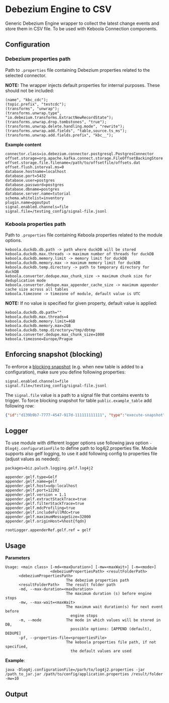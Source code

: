 # Debezium Engine to CSV

Generic Debezium Engine wrapper to collect the latest change events and store them in CSV file. To be used with Keboola
Connection components.

## Configuration

### Debezium properties path

Path to `.properties` file containing Debezium properties related to the selected connector.

**NOTE:** The wrapper injects default properties for internal purposes. These should not be included:

```
(name", "kbc_cdc");
(topic.prefix", "testcdc");
(transforms", "unwrap");
(transforms.unwrap.type", "io.debezium.transforms.ExtractNewRecordState");
(transforms.unwrap.drop.tombstones", "true");
(transforms.unwrap.delete.handling.mode", "rewrite");
(transforms.unwrap.add.fields", "table,source.ts_ms");
(transforms.unwrap.add.fields.prefix", "kbc__");
```

**Example content**

```properties
connector.class=io.debezium.connector.postgresql.PostgresConnector
offset.storage=org.apache.kafka.connect.storage.FileOffsetBackingStore
offset.storage.file.filename=/path/to/offsetfile/offsets.dat
offset.flush.interval.ms=0
database.hostname=localhost
database.port=5432
database.user=postgres
database.password=postgres
database.dbname=postgres
database.server.name=tutorial
schema.whitelist=inventory
plugin.name=pgoutput
signal.enabled.channels=file
signal.file=/testing_config/signal-file.jsonl
```

### Keboola properties path

Path to `.properties` file containing Keboola properties related to the module options.


```
keboola.duckdb.db.path -> path where duckDB will be stored 
keboola.duckdb.max.threads -> maximum number of threads for duckDB
keboola.duckdb.memory.limit -> memory limit for duckDB
keboola.duckdb.memory.max -> maximum memory limit for duckDB
keboola.duckdb.temp.directory -> path to temporary directory for duckDB
keboola.converter.dedupe.max_chunk_size -> maximum chunk size for deduplication mode
keboola.converter.dedupe.max_appender_cache_size -> maximum appender cache size across all tables
keboola.timezone -> timezone of module, default value is UTC 
```

**NOTE:** If no value is specified for given property, default value is applied:

```properties
keboola.duckdb.db.path=""
keboola.duckdb.max.threads=4
keboola.duckdb.memory.limit=4GB
keboola.duckdb.memory.max=2GB
keboola.duckdb.temp.directory=/tmp/dbtmp
keboola.converter.dedupe.max_chunk_size=1000
keboola.timezone=Europe/Prague
```

## Enforcing snapshot (blocking)

To enforce a [blocking snapshot](https://debezium.io/documentation/reference/stable/connectors/postgresql.html#postgresql-blocking-snapshots) 
(e.g. when new table is added to a configuration), make sure you define following properties:

```properties
signal.enabled.channels=file
signal.file=/testing_config/signal-file.jsonl
```

The `signal.file` value is a path to a signal file that contains events to trigger.
To force blocking snapshot for table `public.example_table` add following row:

```json
{"id":"d139b9b7-7777-4547-917d-111111111111", "type":"execute-snapshot", "data":{"type":"BLOCKING", "data-collections": ["public.example_table"]}}
```

## Logger

To use module with different logger options use following java option `-Dlog4j.configurationFile` to define path to log4j2.properties file.
Module supports also gelf logging, to use it add following config to properties file (adjust values as needed):

```properties
packages=biz.paluch.logging.gelf.log4j2

appender.gelf.type=Gelf
appender.gelf.name=gelf
appender.gelf.host=udp:localhost
appender.gelf.port=12202
appender.gelf.version = 1.1
appender.gelf.extractStackTrace=true
appender.gelf.filterStackTrace=true
appender.gelf.mdcProfiling=true
appender.gelf.includeFullMdc=true
appender.gelf.maximumMessageSize=32000
appender.gelf.originHost=%host{fqdn}

rootLogger.appenderRef.gelf.ref = gelf
```

## Usage

**Parameters**

```
Usage: <main class> [-md=<maxDuration>] [-mw=<maxWait>] [-m=<mode>]
                    <debeziumPropertiesPath> <resultFolderPath>
      <debeziumPropertiesPath>
                           The debezium properties path
      <resultFolderPath>   The result folder path
      -md, --max-duration=<maxDuration>
                           The maximum duration (s) before engine stops
      -mw, --max-wait=<maxWait>
                           The maximum wait duration(s) for next event before
                             engine stops
      -m, --mode           The mode in which values will be stored in DB, 
                             possible options: [APPEND (default), DEDUPE]
      -pf, --properties-file=<propertiesFile>
                           The keboola properties file path, if not specified,
                             the default values are used
```

**Example**:

```shell
java -Dlog4j.configurationFile=/parh/to/log4j2.properties -jar /path_to_jar.jar /path/to/config/application.properties /result/folder -mw=10
```

## Output
